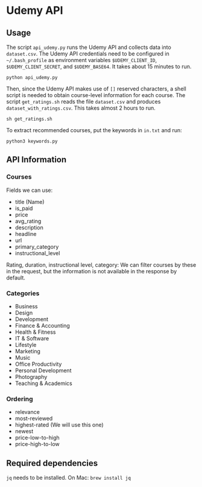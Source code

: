 # Udemy API

## Usage

The script `api_udemy.py`  runs the Udemy API and collects data into `dataset.csv`. The Udemy API credentials need to be configured in `~/.bash_profile` as environment variables `$UDEMY_CLIENT_ID`, `$UDEMY_CLIENT_SECRET`, and `$UDEMY_BASE64`. It takes about 15 minutes to run.

```
python api_udemy.py
```

Then, since the Udemy API makes use of `[]` reserved characters, a shell script is needed to obtain course-level information for each course. The script `get_ratings.sh` reads the file `dataset.csv` and produces `dataset_with_ratings.csv`. This takes almost 2 hours to run.

```
sh get_ratings.sh
```

To extract recommended courses, put the keywords in `in.txt` and run:

```
python3 keywords.py
```

## API Information

### Courses

Fields we can use:

- title (Name)
- is_paid
- price
- avg_rating
- description
- headline
- url
- primary_category
- instructional_level

Rating, duration, instructional level, category:
We can filter courses by these in the request, but the information is not available in the response by default.

### Categories

- Business
- Design
- Development
- Finance & Accounting
- Health & Fitness
- IT & Software
- Lifestyle
- Marketing
- Music
- Office Productivity
- Personal Development
- Photography
- Teaching & Academics

### Ordering

- relevance
- most-reviewed
- highest-rated (We will use this one)
- newest
- price-low-to-high
- price-high-to-low

## Required dependencies

`jq` needs to be installed. On Mac: `brew install jq`
